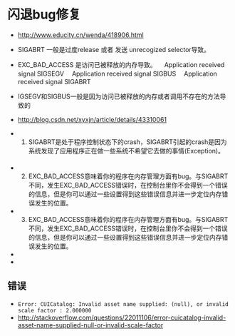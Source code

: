 # 闪退bug修复

- <http://www.educity.cn/wenda/418906.html>

- SIGABRT 一般是过度release 或者 发送 unrecogized selector导致。
- EXC_BAD_ACCESS 是访问已被释放的内存导致。
　Application received signal SIGSEGV
　Application received signal SIGBUS
　Application received signal SIGABRT
- IGSEGV和SIGBUS一般是因为访问已被释放的内存或者调用不存在的方法导致的
- <http://blog.csdn.net/xyxjn/article/details/43310061>



- 1. SIGABRT是处于程序控制状态下的crash，SIGABRT引起的crash是因为系统发现了应用程序正在做一些系统不希望它去做的事情(Exception)。
　

- 2. EXC_BAD_ACCESS意味着你的程序在内存管理方面有bug。与SIGABRT不同，发生EXC_BAD_ACCESS错误时，在控制台里你不会得到一个错误的信息，但是你可以通过一些设置得到这些错误信息并进一步定位内存错误发生的位置。
- 3. EXC_BAD_ACCESS意味着你的程序在内存管理方面有bug。与SIGABRT不同，发生EXC_BAD_ACCESS错误时，在控制台里你不会得到一个错误的信息，但是你可以通过一些设置得到这些错误信息并进一步定位内存错误发生的位置。
- 
- 
## 错误
- `Error: CUICatalog: Invalid asset name supplied: (null), or invalid scale factor : 2.000000`
- <http://stackoverflow.com/questions/22011106/error-cuicatalog-invalid-asset-name-supplied-null-or-invalid-scale-factor>